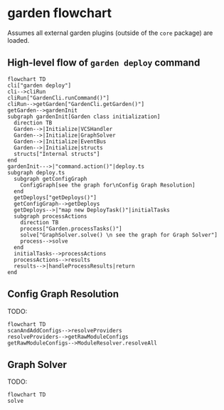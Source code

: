 # garden flowchart

Assumes all external garden plugins (outside of the `core` package) are loaded.

## High-level flow of `garden deploy` command

```mermaid
flowchart TD
cli["garden deploy"]
cli-->cliRun
cliRun["GardenCli.runCommand()"]
cliRun-->getGarden["GardenCli.getGarden()"]
getGarden-->gardenInit
subgraph gardenInit[Garden class initialization]
  direction TB
  Garden-->|Initialize|VCSHandler
  Garden-->|Initialize|GraphSolver
  Garden-->|Initialize|EventBus
  Garden-->|Initialize|structs
  structs["Internal structs"]
end
gardenInit--->|"command.action()"|deploy.ts
subgraph deploy.ts
  subgraph getConfigGraph
    ConfigGraph[see the graph for\nConfig Graph Resolution]
  end
  getDeploys["getDeploys()"]
  getConfigGraph-->getDeploys
  getDeploys-->|"map new DeployTask()"|initialTasks
  subgraph processActions
    direction TB
    process["Garden.processTasks()"]
    solve["GraphSolver.solve() \n see the graph for Graph Solver"]
    process-->solve
  end
  initialTasks-->processActions
  processActions-->results
  results-->|handleProcessResults|return
end
```

## Config Graph Resolution

TODO:

```mermaid
flowchart TD
scanAndAddConfigs-->resolveProviders
resolveProviders-->getRawModuleConfigs
getRawModuleConfigs-->ModuleResolver.resolveAll
```

## Graph Solver

TODO:

```mermaid
flowchart TD
solve
```
